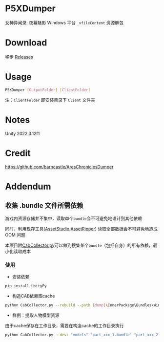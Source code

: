 ﻿# P5XDumper
女神异闻录: 夜幕魅影 Windows 平台 `_vfileContent` 资源解包

# Download
移步 [Releases](https://github.com/mos9527/P5XDumper/releases)

# Usage
```bash
P5XDumper [OutputFolder] [ClientFolder]
```
注：`ClientFolder` 即安装目录下 `Client` 文件夹

# Notes
Unity 2022.3.12f1

# Credit
https://github.com/barncastle/AresChroniclesDumper

# Addendum
## 收集 .bundle 文件所需依赖
游戏内资源存储并不集中，读取单个`bundle`会不可避免地设计到其他依赖

同时，利用现存工具([AssetStudio](https://github.com/Perfare/AssetStudio),[AssetRipper](https://github.com/AssetRipper/AssetRipper)) 读取全部数据会不可避免地造成 OOM 问题

本项目附[CabCollector.py](https://github.com/mos9527/P5XDumper/blob/master/CabCollector.py)可以做到搜集某个`bundle`（包括自身）的所有依赖，最小化读取成本

### 使用
- 安装依赖
```bash
pip install UnityPy
```
- 构造CAB依赖图cache
```bash
python CabCollector.py --rebuild --path [dump]\InnerPackage\Bundles\Windows 
```
- 样例：提取人物模型资源

由于cache保存在工作目录，需要在构造cache的工作目录执行
```bash
python CabCollector.py --dest "models" "part_xxx_1.bundle" "part_xxx_2.bundle" "..."
```
